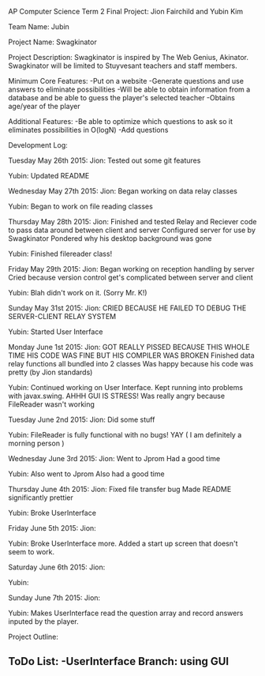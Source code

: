 AP Computer Science Term 2 Final Project: Jion Fairchild and Yubin Kim

Team Name: Jubin

Project Name: Swagkinator

Project Description: Swagkinator is inspired by The Web Genius, Akinator. Swagkinator will be limited to Stuyvesant teachers and staff members.


Minimum Core Features: 
-Put on a website 
-Generate questions and use answers to eliminate possibilities 
-Will be able to obtain information from a database and be able to guess the player's selected teacher 
-Obtains age/year of the player


Additional Features: 
-Be able to optimize which questions to ask so it eliminates possibilities in O(logN) 
-Add questions


Development Log:

Tuesday May 26th 2015: 
  Jion:  Tested out some git features
  
  Yubin: Updated README

Wednesday May 27th 2015:
  Jion:  Began working on data relay classes
  
  Yubin: Began to work on file reading classes

Thursday May 28th 2015:
  Jion:  Finished and tested Relay and Reciever code to pass data around between client and server
         Configured server for use by Swagkinator
         Pondered why his desktop background was gone
  
  Yubin: Finished filereader class!

Friday May 29th 2015: 
  Jion:  Began working on reception handling by server
  	 Cried because version control get's complicated between server and client
  	
  Yubin: Blah didn't work on it. (Sorry Mr. K!)

Sunday May 31st 2015:
  Jion:  CRIED BECAUSE HE FAILED TO DEBUG THE SERVER-CLIENT RELAY SYSTEM
  
  Yubin: Started User Interface

Monday June 1st 2015:
  Jion:  GOT REALLY PISSED BECAUSE THIS WHOLE TIME HIS CODE WAS FINE BUT HIS COMPILER WAS BROKEN
         Finished data relay functions all bundled into 2 classes
         Was happy because his code was pretty (by Jion standards)
  
  Yubin: Continued working on User Interface. Kept running into problems with javax.swing. AHHH GUI IS STRESS! 
         Was really angry because FileReader wasn't working

Tuesday June 2nd 2015: 
  Jion:  Did some stuff
  
  Yubin: FileReader is fully functional with no bugs! YAY ( I am definitely a morning person )

Wednesday June 3rd 2015:
  Jion:  Went to Jprom
         Had a good time

  Yubin: Also went to Jprom
  	 Also had a good time

Thursday June 4th 2015:
  Jion:  Fixed file transfer bug
  	 Made README significantly prettier

  Yubin: Broke UserInterface

Friday June 5th 2015: 
  Jion: 

  Yubin: Broke UserInterface more. Added a start up screen that doesn't seem to work. 

Saturday June 6th 2015:
  Jion: 

  Yubin: 


Sunday June 7th 2015: 
  Jion: 

  Yubin: Makes UserInterface read the question array and record answers inputed by the player.




Project Outline: 



ToDo List: 
-UserInterface Branch: using GUI 
-

